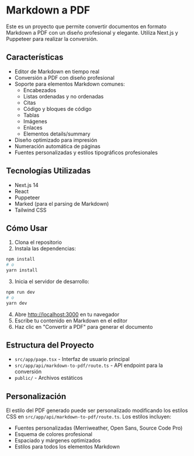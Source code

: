 # Markdown a PDF

Este es un proyecto que permite convertir documentos en formato Markdown a PDF con un diseño profesional y elegante. Utiliza Next.js y Puppeteer para realizar la conversión.

## Características

- Editor de Markdown en tiempo real
- Conversión a PDF con diseño profesional
- Soporte para elementos Markdown comunes:
  - Encabezados
  - Listas ordenadas y no ordenadas
  - Citas
  - Código y bloques de código
  - Tablas
  - Imágenes
  - Enlaces
  - Elementos details/summary
- Diseño optimizado para impresión
- Numeración automática de páginas
- Fuentes personalizadas y estilos tipográficos profesionales

## Tecnologías Utilizadas

- Next.js 14
- React
- Puppeteer
- Marked (para el parsing de Markdown)
- Tailwind CSS

## Cómo Usar

1. Clona el repositorio
2. Instala las dependencias:

```bash
npm install
# o
yarn install
```

3. Inicia el servidor de desarrollo:

```bash
npm run dev
# o
yarn dev
```

4. Abre [http://localhost:3000](http://localhost:3000) en tu navegador
5. Escribe tu contenido en Markdown en el editor
6. Haz clic en "Convertir a PDF" para generar el documento

## Estructura del Proyecto

- `src/app/page.tsx` - Interfaz de usuario principal
- `src/app/api/markdown-to-pdf/route.ts` - API endpoint para la conversión
- `public/` - Archivos estáticos

## Personalización

El estilo del PDF generado puede ser personalizado modificando los estilos CSS en `src/app/api/markdown-to-pdf/route.ts`. Los estilos incluyen:

- Fuentes personalizadas (Merriweather, Open Sans, Source Code Pro)
- Esquema de colores profesional
- Espaciado y márgenes optimizados
- Estilos para todos los elementos Markdown
